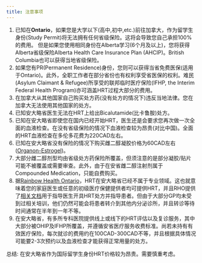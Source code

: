 ```yaml
---
title: 注意事项
---
```


1. 已知在**Ontario**，如果您是大学以下(高中,初中,etc.)前往加拿大，作为留学生身份(Study
   Permit)将无法拥有任何省级保险。这将会导致您自己承担100%的费用。
   但是如果您使用相同身份在Alberta学习(6个月及以上)，您将获得Alberta省级保险Alberta Health Care Insurance
   Plan (AHCIP)。British Columbia也可以获得当地省级保险。
2. 如果您有PR(Permanent
   Residence)身份，您则可以获得当省免费医保(适用于Ontario)。此外，全职工作者在部分省份也有权利享受省医保的权利。难民(Asylum
   Claimant & Refugee)所享受的联邦临时医疗保险(IFHP, the Interim Federal Health
   Program)亦可涵盖HRT过程大部分的费用。
3. 在加拿大从其他国家自己购买处方药(没有处方的情况下)违反当地法律。您在加拿大无法使用其他国家的处方。
4. 已知安大略省医生无法在HRT上给出Bicalutamide(比卡鲁胺)处方。
5. 已知在安大略省即使您在国内已经开始HRT，医生还是会要求您再次做一次全面的血液检查。在没有省级保险的情况下血液检查较为昂贵(对比中国)。全面的HRT血液检查在多伦多花费为220CAD左右。
6. 已知在安大略省没有保险的情况下购买雌二醇凝胶价格为60CAD左右([Organon-Estrogel](https://mtf.wiki/zh-cn/docs/medicine/estrogen/gel/#organon-estrogel))。
7. 大部分雌二醇剂型均由省级处方药保险所覆盖，但须注意的是部分凝胶/贴片可能不被覆盖或需要审查。此外，由于在安省雌二醇注射剂属于Compounded
   Medication，只能自费购买。
8. 据[Rainbow Health
   Ontario](https://www.rainbowhealthontario.ca/trans-health-knowledge-base/how-do-i-access-or-start-hormone-replacement-therapy/)，HRT在安大略省已经不属于专业领域。这也就意味着您的家庭医生或任意的初级医疗保健提供者均可提供HRT，并且RHO提供了[相关文档](https://www.rainbowhealthontario.ca/TransHealthGuide/gp-femht.html)用于指导医生开具HRT处方并指导患者。但由于大部分GP均未受到过相关培训，他们仍然可能会将患者转介到其他内分泌诊所，并且转诊等待时间通常在半年到一年不等。
9. 在安大略省，有多所专科医院提供线上或线下的HRT评估以及复诊服务，其中大部分被OHIP及IFHP所覆盖，并遵循安省医疗服务收费标准。尚若未持有有效医疗保险，每次就诊的费用约在100CAD-300CAD不等，并且根据具体情况可能要2-3次预约以及血液检查才能获得正常用量的处方。

总结: 在安大略省作为国际留学生身份HRT价格较为昂贵。需要慎重考虑。
